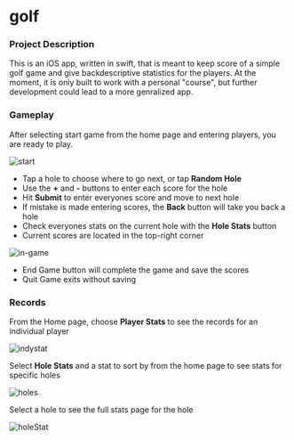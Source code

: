 # golf

### Project Description

This is an iOS app, written in swift, that is meant to keep score of a simple golf game and give backdescriptive statistics for the players. At the moment, it is only built to work with a personal "course", but further development could lead to a more genralized app. 

### Gameplay
After selecting start game from the home page and entering players, you are ready to play.

![start](https://user-images.githubusercontent.com/50780205/83078644-a2a00000-a03f-11ea-99f9-2b03f5c58ae9.png)

* Tap a hole to choose where to go next, or tap **Random Hole**
* Use the **+** and **-** buttons to enter each score for the hole
* Hit **Submit** to enter everyones score and move to next hole
* If mistake is made entering scores, the **Back** button will take you back a hole
* Check everyones stats on the current hole with the **Hole Stats** button
* Current scores are located in the top-right corner

![in-game](https://user-images.githubusercontent.com/50780205/83078609-9025c680-a03f-11ea-8e55-eb1dee6d6ae5.png)

* End Game button will complete the game and save the scores
* Quit Game exits without saving
### Records
From the Home page, choose **Player Stats** to see the records for an individual player

![indystat](https://user-images.githubusercontent.com/50780205/83078635-9fa50f80-a03f-11ea-8e68-d7402596ec9b.png)

Select **Hole Stats** and a stat to sort by from the home page to see stats for specific holes

![holes](https://user-images.githubusercontent.com/50780205/83078617-987e0180-a03f-11ea-9688-20d4ebc2368f.png)

Select a hole to see the full stats page for the hole

![holeStat](https://user-images.githubusercontent.com/50780205/83078755-e7c43200-a03f-11ea-9e18-59f5c1779b5a.jpeg)
